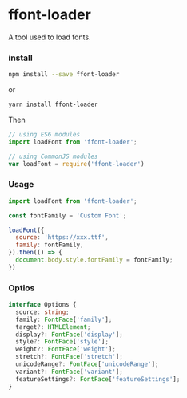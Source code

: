 # ffont-loader

A tool used to load fonts.

### install
```bash
npm install --save ffont-loader
```

or

```bash
yarn install ffont-loader
```

Then

```js
// using ES6 modules
import loadFont from 'ffont-loader';

// using CommonJS modules
var loadFont = require('ffont-loader')
```

### Usage

```js
import loadFont from 'ffont-loader';

const fontFamily = 'Custom Font';

loadFont({
  source: 'https://xxx.ttf',
  family: fontFamily,
}).then(() => {
  document.body.style.fontFamily = fontFamily;
})
```

### Optios

```ts
interface Options {
  source: string;
  family: FontFace['family'];
  target?: HTMLElement;
  display?: FontFace['display'];
  style?: FontFace['style'];
  weight?: FontFace['weight'];
  stretch?: FontFace['stretch'];
  unicodeRange?: FontFace['unicodeRange'];
  variant?: FontFace['variant'];
  featureSettings?: FontFace['featureSettings'];
}
```